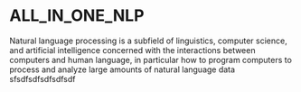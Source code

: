 # ALL_IN_ONE_NLP
 Natural language processing is a subfield of linguistics, computer science, and artificial intelligence concerned with the interactions between computers and human language, in particular how to program computers to process and analyze large amounts of natural language data
sfsdfsdfsdfsdfsdf